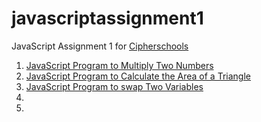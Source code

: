 # javascriptassignment1

JavaScript Assignment 1 for [Cipherschools](https://cipherschools.com/)

1. [JavaScript Program to Multiply Two Numbers](https://github.com/ManthanUgemuge/javascriptassignment1/blob/main/multiply.js)
2. [JavaScript Program to Calculate the Area of a Triangle](https://github.com/ManthanUgemuge/javascriptassignment1/blob/main/areaoftriangle.js)
3. [JavaScript Program to swap Two Variables]()
4. []()
5. []()
